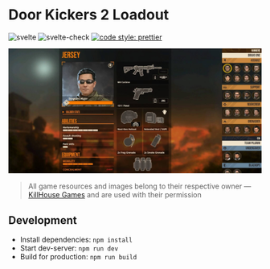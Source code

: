 # Door Kickers 2 Loadout

![svelte](https://img.shields.io/github/package-json/dependency-version/VChet/dk2-loadout/dev/svelte?color=ff3e00)
![svelte-check](https://github.com/VChet/dk2-loadout/workflows/svelte-check/badge.svg)
[![code style: prettier](https://img.shields.io/badge/code_style-prettier-ff69b4.svg)](https://github.com/prettier/prettier)

![preview](./preview.jpg)

> All game resources and images belong to their respective owner — [KillHouse Games](https://inthekillhouse.com) and are used with their permission

## Development

- Install dependencies: `npm install`
- Start dev-server: `npm run dev`
- Build for production: `npm run build`
